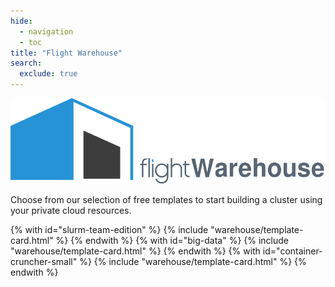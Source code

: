 ```yaml
---
hide:
  - navigation
  - toc
title: "Flight Warehouse"
search:
  exclude: true
---
```


<script src="https://kit.fontawesome.com/5d76af6daa.js" crossorigin="anonymous"></script>
<script src="../javascripts/warehouse.js"></script>

<div class="no-tabs full-width-container">
  <div class="warehouse-header warehouse-main-header">
    <img
      alt="Flight Warehouse"
      class="template-icon"
      src="../assets/images/warehouse.svg"
    >
    <p class="warehouse-tagline tagline">
      Choose from our selection of free templates to start building a cluster using your private cloud resources.
    </p>
  </div>
</div>
<div id="warehouse" class="full-width-container">
  {% with id="slurm-team-edition" %}
    {% include "warehouse/template-card.html" %}
  {% endwith %}
  {% with id="big-data" %}
    {% include "warehouse/template-card.html" %}
  {% endwith %}
  {% with id="container-cruncher-small" %}
    {% include "warehouse/template-card.html" %}
  {% endwith %}
</div>
<h1></h1>
